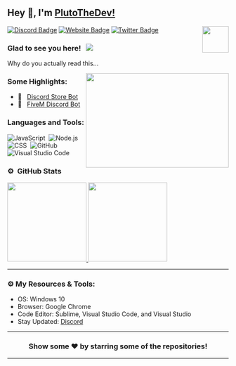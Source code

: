 ## Hey 👋, I'm [PlutoTheDev!](https://plutothe.dev/)

<img align="right" height="60" width="60" alt="" src="http://hyperz.dev/images/logowhite.png" />

[![Discord Badge](https://img.shields.io/badge/-Discord-0e76a8?style=flat-square&logo=Discord&logoColor=white)](https://discord.xendev.us/)
[![Website Badge](https://img.shields.io/badge/Website-3b5998?style=flat-square&logo=google-chrome&logoColor=white)](https://plutothe.dev/)
[![Twitter Badge](https://img.shields.io/badge/-Twitter-00acee?style=flat-square&logo=Twitter&logoColor=white)](https://twitter.com/poll_braxton)

### Glad to see you here! &nbsp; ![](https://komarev.com/ghpvc/?username=braxtongpoll&label=Views&color=blue&style=plastic)

Why do you actually read this...

<img align="right" height="215" width="325" alt="" src="https://media.discordapp.net/attachments/704542101991587881/840043206468698112/Braxcock.gif" />


### Some Highlights:

- 📌 &nbsp; [Discord Store Bot](https://github.com/braxtongpoll/fivem-developer-bot-discord)
- 🚀 &nbsp; [FiveM Discord Bot](https://github.com/braxtongpoll/fivem-discord-bot)

### Languages and Tools:

![JavaScript](https://img.shields.io/badge/-JavaScript-333333?style=flat&logo=javascript)&nbsp;
![Node.js](https://img.shields.io/badge/-Node.js-333333?style=flat&logo=node.js)&nbsp;
![CSS](https://img.shields.io/badge/-CSS-333333?style=flat&logo=CSS3&logoColor=1572B6)&nbsp;
![GitHub](https://img.shields.io/badge/-GitHub-333333?style=flat&logo=github)&nbsp;
![Visual Studio Code](https://img.shields.io/badge/-Visual%20Studio%20Code-333333?style=flat&logo=visual-studio-code&logoColor=007ACC)&nbsp;

### ⚙️ &nbsp;GitHub Stats

<p align="left">
<a href="https://github.com/braxtongpoll">
  <img height="180em" src="https://github-readme-stats-eight-theta.vercel.app/apiusername=braxtongpoll&show_icons=true&theme=react&include_all_commits=true&count_private=true"/>
  <img height="180em" src="https://github-readme-stats-eight-theta.vercel.app/api/top-langs/?username=braxtongpoll&layout=compact&langs_count=8&theme=react"/>
</a>
</p>

---

### ⚙️ My Resources & Tools:

- OS: Windows 10
- Browser: Google Chrome
- Code Editor: Sublime, Visual Studio Code, and Visual Studio
- Stay Updated: [Discord](https://discord.xendev.us/)

---

<h3 align=center>Show some ❤️ by starring some of the repositories!</h3>

---
